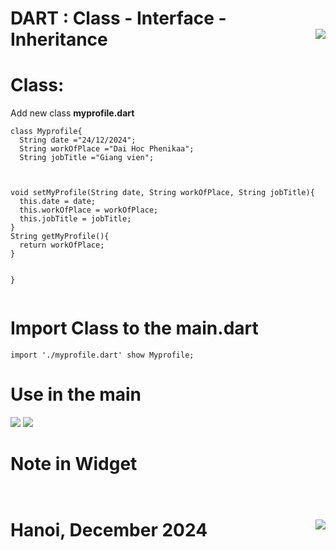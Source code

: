 # DART : Class - Interface - Inheritance <img src='https://nglthu.github.io/flutter_docs/demo/nglthu.png' align='right'> 

# Class: 
Add new class <b>myprofile.dart</b>

```
class Myprofile{
  String date ="24/12/2024";
  String workOfPlace ="Dai Hoc Phenikaa";
  String jobTitle ="Giang vien";



void setMyProfile(String date, String workOfPlace, String jobTitle){
  this.date = date;
  this.workOfPlace = workOfPlace;
  this.jobTitle = jobTitle;
}
String getMyProfile(){
  return workOfPlace;
}


}


```

# Import Class to the main.dart

```
import './myprofile.dart' show Myprofile;

```


# Use in the main
<img src="https://nglthu.github.io/flutter_docs/demo/class_method.png">

<img src="https://nglthu.github.io/flutter_docs/demo/var_inside_main.png">


# Note in Widget

```


```




# Hanoi, December 2024 <img src='https://nglthu.github.io/flutter_docs/demo/logo.png' align='right'> 
